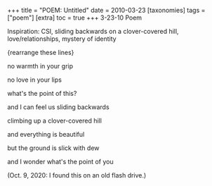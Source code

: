+++
title = "POEM: Untitled"
date = 2010-03-23
[taxonomies]
  tags = ["poem"]
[extra]
  toc = true
+++
3-23-10 Poem

Inspiration: CSI, sliding backwards on a clover-covered hill, love/relationships, mystery of identity

{rearrange these lines}

no warmth in your grip

no love in your lips

what's the point of this?

and I can feel us sliding backwards

climbing up a clover-covered hill

and everything is beautiful

but the ground is slick with dew

and I wonder what's the point of you

(Oct. 9, 2020: I found this on an old flash drive.)